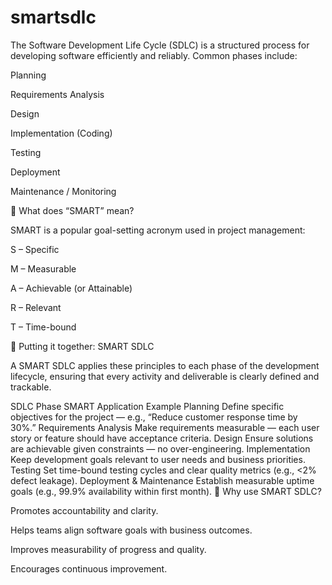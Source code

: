 # smartsdlc
The Software Development Life Cycle (SDLC) is a structured process for developing software efficiently and reliably.
Common phases include:

Planning

Requirements Analysis

Design

Implementation (Coding)

Testing

Deployment

Maintenance / Monitoring

🔹 What does “SMART” mean?

SMART is a popular goal-setting acronym used in project management:

S – Specific

M – Measurable

A – Achievable (or Attainable)

R – Relevant

T – Time-bound

🔹 Putting it together: SMART SDLC

A SMART SDLC applies these principles to each phase of the development lifecycle, ensuring that every activity and deliverable is clearly defined and trackable.

SDLC Phase	SMART Application Example
Planning	Define specific objectives for the project — e.g., “Reduce customer response time by 30%.”
Requirements Analysis	Make requirements measurable — each user story or feature should have acceptance criteria.
Design	Ensure solutions are achievable given constraints — no over-engineering.
Implementation	Keep development goals relevant to user needs and business priorities.
Testing	Set time-bound testing cycles and clear quality metrics (e.g., <2% defect leakage).
Deployment & Maintenance	Establish measurable uptime goals (e.g., 99.9% availability within first month).
🔹 Why use SMART SDLC?

Promotes accountability and clarity.

Helps teams align software goals with business outcomes.

Improves measurability of progress and quality.

Encourages continuous improvement.
